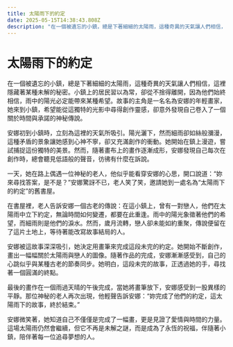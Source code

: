```yaml
---
title: 太陽雨下的約定
date: 2025-05-15T14:38:43.808Z
description: "在一個被遺忘的小鎮，總是下著細細的太陽雨，這種奇異的天氣讓人們相信，這裡隱藏著某種未解的秘密。小鎮上的居民習以為常，卻從不捨得離開，因為他們始終相信，雨中的陽光必定能帶來某種希望。故事的主角是一名名為安娜的年輕畫家，她來到小鎮，希望能從這獨特的光影中尋得創作靈感，卻意外發現自己卷入了一個關於時間與承諾的神秘傳說。"
---
```


# 太陽雨下的約定

在一個被遺忘的小鎮，總是下著細細的太陽雨，這種奇異的天氣讓人們相信，這裡隱藏著某種未解的秘密。小鎮上的居民習以為常，卻從不捨得離開，因為他們始終相信，雨中的陽光必定能帶來某種希望。故事的主角是一名名為安娜的年輕畫家，她來到小鎮，希望能從這獨特的光影中尋得創作靈感，卻意外發現自己卷入了一個關於時間與承諾的神秘傳說。

安娜初到小鎮時，立刻為這裡的天氣所吸引。陽光灑下，然而細雨卻如絲般瀰漫，這種矛盾的景象讓她感到心神不寧，卻又充滿創作的衝動。她開始在鎮上漫遊，嘗試捕捉這份獨特的美景。然而，隨著畫布上的畫作逐漸成形，安娜發現自己每次在創作時，總會聽見低語般的聲音，彷彿有什麼在訴說。

一天，她在路上偶遇一位神秘的老人，他似乎能看穿安娜的心思，開口說道：“妳來尋找答案，是不是？”安娜驚訝不已，老人笑了笑，邀請她到一處名為“太陽雨下的約定”的舊書屋。

在書屋裡，老人告訴安娜一個古老的傳說：在這小鎮上，曾有一對戀人，他們在太陽雨中立下約定，無論時間如何變遷，都要在此重逢。雨中的陽光象徵著他們的希望，而細雨則是他們的淚水。然而，歲月流轉，戀人卻未能如約重聚，傳說便留在了這片土地上，等待著能改寫故事結局的人。

安娜被這故事深深吸引，她決定用畫筆來完成這段未完的約定。她開始不斷創作，畫出一幅幅關於太陽雨與戀人的圖像。隨著作品的完成，安娜漸漸感受到，自己的心跳似乎與某種古老的節奏同步。她明白，這段未完的故事，正透過她的手，尋找著一個圓滿的終點。

最後的畫作在一個雨過天晴的午後完成，當她將畫筆放下，安娜感受到一股異樣的平靜。那位神秘的老人再次出現，他輕聲告訴安娜：“妳完成了他們的約定，這太陽雨下的故事，終於結束。”

安娜微笑著，她知道自己不僅僅是完成了一幅畫，更是見證了愛情與時間的力量。這場太陽雨仍然會繼續，但它不再是未解之謎，而是成為了永恆的祝福，伴隨著小鎮，陪伴著每一位追尋夢想的人。